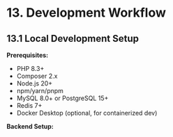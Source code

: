 # 13. Development Workflow

## 13.1 Local Development Setup

**Prerequisites:**
- PHP 8.3+
- Composer 2.x
- Node.js 20+
- npm/yarn/pnpm
- MySQL 8.0+ or PostgreSQL 15+
- Redis 7+
- Docker Desktop (optional, for containerized dev)

**Backend Setup:**
```bash